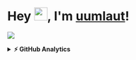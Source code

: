 # Hey <img width="30" src="https://github.com/TheDudeThatCode/TheDudeThatCode/blob/master/Assets/Hi.gif" width="30px">, I'm [uumlaut](https://vyragosa.github.io/)!
<p>
 <a href="https://github.com/DenverCoder1/readme-typing-svg"><img src="https://readme-typing-svg.herokuapp.com?color=CAD1D8&lines=Computer+Science+Student;Computer+Science+Student&width=500&height=50&font=monospace"></a>
</p>

<details>
  <summary><b>⚡ GitHub Analytics</b></summary>
  <br/>
  <div align="center">
  <img height="200em" src="https://github-readme-stats-eight-theta.vercel.app/api?username=vyragosa&bg_color=30,e96443,904e95,481677&title_color=ffcdf0&text_color=ffcdf0&hide_border=true&include_all_commits=true&count_private=true&hide_border=true"/>
  <img height="200em" src="https://github-readme-stats-eight-theta.vercel.app/api/top-langs/?username=vyragosa&layout=compact&hide=css,html,mustache&langs_count=9&bg_color=30,e96443,904e95,481677&title_color=ffcdf0&text_color=ffcdf0&hide_border=true"/>
  <br/>
  <img height="150em" href="https://github.com/vyragosa"><img alt="uumlaut-activity-bar" src="https://github-readme-activity-graph.cyclic.app/graph?username=vyragosa&theme=github-compact"/>
</div>
</details>
